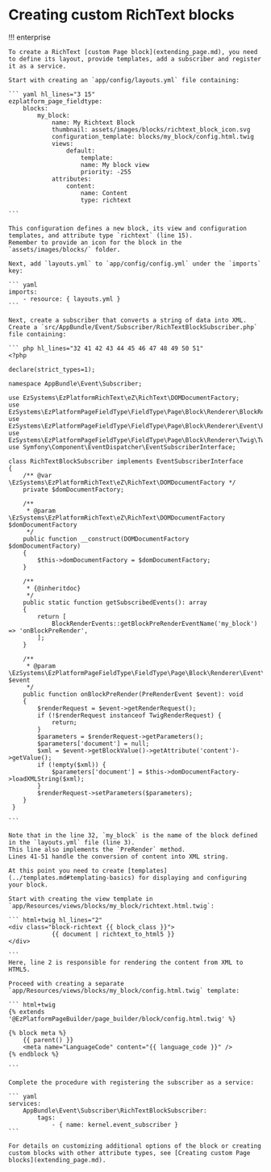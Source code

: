 # Creating custom RichText blocks

!!! enterprise

    To create a RichText [custom Page block](extending_page.md), you need to define its layout, provide templates, add a subscriber and register it as a service.
    
    Start with creating an `app/config/layouts.yml` file containing:
    
    ``` yaml hl_lines="3 15"
    ezplatform_page_fieldtype:
        blocks:
            my_block:
                name: My Richtext Block
                thumbnail: assets/images/blocks/richtext_block_icon.svg
                configuration_template: blocks/my_block/config.html.twig
                views:
                    default:
                        template: 
                        name: My block view
                        priority: -255                    
                attributes:
                    content:
                        name: Content
                        type: richtext
                    
    ``` 
    
    This configuration defines a new block, its view and configuration templates, and attribute type `richtext` (line 15).
    Remember to provide an icon for the block in the `assets/images/blocks/` folder.
    
    Next, add `layouts.yml` to `app/config/config.yml` under the `imports` key:
    
    ``` yaml
    imports:
        - resource: { layouts.yml }
    ```
    
    Next, create a subscriber that converts a string of data into XML. 
    Create a `src/AppBundle/Event/Subscriber/RichTextBlockSubscriber.php` file containing:
    
    ``` php hl_lines="32 41 42 43 44 45 46 47 48 49 50 51"
    <?php
       
    declare(strict_types=1);
      
    namespace AppBundle\Event\Subscriber;
       
    use EzSystems\EzPlatformRichText\eZ\RichText\DOMDocumentFactory;
    use EzSystems\EzPlatformPageFieldType\FieldType\Page\Block\Renderer\BlockRenderEvents;
    use EzSystems\EzPlatformPageFieldType\FieldType\Page\Block\Renderer\Event\PreRenderEvent;
    use EzSystems\EzPlatformPageFieldType\FieldType\Page\Block\Renderer\Twig\TwigRenderRequest;
    use Symfony\Component\EventDispatcher\EventSubscriberInterface;
     
    class RichTextBlockSubscriber implements EventSubscriberInterface
    {
        /** @var \EzSystems\EzPlatformRichText\eZ\RichText\DOMDocumentFactory */
        private $domDocumentFactory;
    
        /**
         * @param \EzSystems\EzPlatformRichText\eZ\RichText\DOMDocumentFactory $domDocumentFactory
         */
        public function __construct(DOMDocumentFactory $domDocumentFactory)
        {
            $this->domDocumentFactory = $domDocumentFactory;
        }
     
        /**
         * {@inheritdoc}
         */
        public static function getSubscribedEvents(): array
        {
            return [
                BlockRenderEvents::getBlockPreRenderEventName('my_block') => 'onBlockPreRender',
            ];
        }
       
        /**
         * @param \EzSystems\EzPlatformPageFieldType\FieldType\Page\Block\Renderer\Event\PreRenderEvent $event
         */
        public function onBlockPreRender(PreRenderEvent $event): void
        {
            $renderRequest = $event->getRenderRequest();
            if (!$renderRequest instanceof TwigRenderRequest) {
                return;
            }
            $parameters = $renderRequest->getParameters();
            $parameters['document'] = null;
            $xml = $event->getBlockValue()->getAttribute('content')->getValue();
            if (!empty($xml)) {
                $parameters['document'] = $this->domDocumentFactory->loadXMLString($xml);
            }
            $renderRequest->setParameters($parameters);
        }
     }
       
    ```
        
    Note that in the line 32, `my_block` is the name of the block defined in the `layouts.yml` file (line 3).
    This line also implements the `PreRender` method.
    Lines 41-51 handle the conversion of content into XML string.
    
    At this point you need to create [templates](../templates.md#templating-basics) for displaying and configuring your block.
            
    Start with creating the view template in `app/Resources/views/blocks/my_block/richtext.html.twig`:
        
    ``` html+twig hl_lines="2"
    <div class="block-richtext {{ block_class }}">
                {{ document | richtext_to_html5 }}
    </div>
        
    ```
    Here, line 2 is responsible for rendering the content from XML to HTML5.
        
    Proceed with creating a separate `app/Resources/views/blocks/my_block/config.html.twig` template:
    
    ``` html+twig
    {% extends '@EzPlatformPageBuilder/page_builder/block/config.html.twig' %}
             
    {% block meta %}
        {{ parent() }}
        <meta name="LanguageCode" content="{{ language_code }}" />
    {% endblock %}
        
    ```
        
    Complete the procedure with registering the subscriber as a service:
            
    ``` yaml
    services:
        AppBundle\Event\Subscriber\RichTextBlockSubscriber:
            tags:
                - { name: kernel.event_subscriber }
    ```
        
    For details on customizing additional options of the block or creating custom blocks with other attribute types, see [Creating custom Page blocks](extending_page.md).

